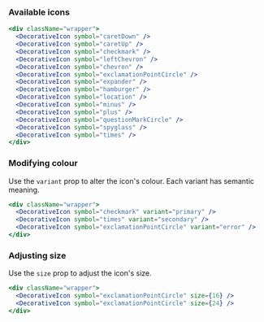 ### Available icons

```jsx { "props": { "className": "docs__simple-horizontal-spacing" } }
<div className="wrapper">
  <DecorativeIcon symbol="caretDown" />
  <DecorativeIcon symbol="caretUp" />
  <DecorativeIcon symbol="checkmark" />
  <DecorativeIcon symbol="leftChevron" />
  <DecorativeIcon symbol="chevron" />
  <DecorativeIcon symbol="exclamationPointCircle" />
  <DecorativeIcon symbol="expander" />
  <DecorativeIcon symbol="hamburger" />
  <DecorativeIcon symbol="location" />
  <DecorativeIcon symbol="minus" />
  <DecorativeIcon symbol="plus" />
  <DecorativeIcon symbol="questionMarkCircle" />
  <DecorativeIcon symbol="spyglass" />
  <DecorativeIcon symbol="times" />
</div>
```

### Modifying colour

Use the `variant` prop to alter the icon's colour. Each variant has semantic meaning.

```jsx { "props": { "className": "docs__simple-horizontal-spacing" } }
<div className="wrapper">
  <DecorativeIcon symbol="checkmark" variant="primary" />
  <DecorativeIcon symbol="times" variant="secondary" />
  <DecorativeIcon symbol="exclamationPointCircle" variant="error" />
</div>
```

### Adjusting size

Use the `size` prop to adjust the icon's size.

```jsx { "props": { "className": "docs__simple-horizontal-spacing" } }
<div className="wrapper">
  <DecorativeIcon symbol="exclamationPointCircle" size={16} />
  <DecorativeIcon symbol="exclamationPointCircle" size={24} />
</div>
```
